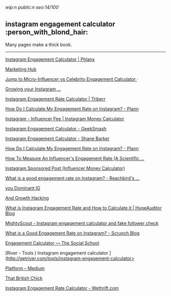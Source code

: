###### wip:n public:n seo:14/100

## instagram engagement calculator :person_with_blond_hair:

Many pages make a thick book.


----------


[Instagram Engagement Calculator | Phlanx ](http://phlanx.com/engagement-calculator)

[Marketing Hub ](http://influencermarketinghub.com/instagram-money-calculator/)

[Jump to Micro-Influencer vs Celebrity Engagement Calculator ](https://influencermarketinghub.com/instagram-money-calculator/#toc-2) ·

[Growing your Instagram ... ](https://influencermarketinghub.com/instagram-money-calculator/#toc-3)

[Instagram Engagement Rate Calculator | Triberr ](http://triberr.com/instagram-engagement-calculator)

[How Do I Calculate My Engagement Rate on Instagram? - Plann ](http://www.plannthat.com/calculate-engagement-rate-on-instagram/)

[Instagram - Influencer Fee | Instagram Money Calculator ](http://influencerfee.com/)

[Instagram Engagement Calculator - GeekSmash ](http://www.geeksmash.com/instagram-engagement-calculator/)

[Instagram Engagement Calculator - Shane Barker ](http://shanebarker.com/instagram-engagement-calculator/)

[      How Do I Calculate My Engagement Rate on Instagram? - Plann ](https://www.plannthat.com/calculate-engagement-rate-on-instagram/)

[      How To Measure An Influencer's Engagement Rate (A Scientific ... ](https://blog.scrunch.com/measuring-an-influencers-engagement-rate)

[      Instagram Sponsored Post (Influencer Money Calculator) ](https://influencermarketinghub.com/instagram-money-calculator/)

[      What is a good engagement rate on Instagram? - Reachbird's ... ](https://blog.reachbird.io/what-is-a-good-engagement-rate-on-instagram/)

[you Dominant IG ](http://www.hashatory.com/influencer-engagement-calculator/)

[And Growth Hacking ](http://blog.markgrowth.com/you-measure-instagram-engagement-rate-wrong-and-here-is-why-4819cae73d0d)

[What is Instagram Engagement Rate and How to Calculate it | HypeAuditor Blog ](http://hypeauditor.com/blog/what-is-instagram-engagement-rate-and-how-to-calculate-it/)

[MightyScout - Instagram engagement calculator and fake follower check ](http://mightyscout.com/influencer-lookup)

[What is a Good Engagement Rate on Instagram? - Scrunch Blog ](http://blog.scrunch.com/what-is-a-good-engagement-rate-on-instagram)

[Engagement Calculator — The Social School ](http://www.thesocialschool.com.au/engagement-calculator/)

[River - Tools ) Instagram engagement calculator ](http://getriver.com/tools/instagram-engagement-calculator>

[Platform – Medium ](http://medium.com/@info_24861/how-to-measure-instagram-engagement-d4675d79ec97)

[That British Chick ](http://www.thatbritishchick.com/daily-read/engagementratecalculator)

[Instagram Engagement Rate Calculator - Wethrift.com ](http://www.wethrift.com/instagram/engagement-rate-calculator)

